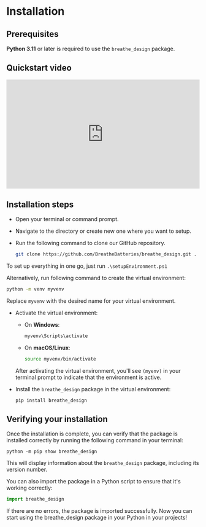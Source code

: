 # Installation

## Prerequisites

**Python 3.11** or later is required to use the `breathe_design` package.

## Quickstart video

<!-- Wistia iFrame embed (responsive) -->
<div class="wistia_responsive_padding" style="padding:56.25% 0 0 0;position:relative;">
  <div class="wistia_responsive_wrapper" style="height:100%;left:0;position:absolute;top:0;width:100%;">
    <iframe
      src="https://fast.wistia.net/embed/iframe/ctf0z97jiv?videoFoam=true"
      allow="autoplay; fullscreen"
      allowfullscreen
      frameborder="0"
      scrolling="no"
      class="wistia_embed"
      name="wistia_embed"
      style="width:100%;height:100%;position:absolute;top:0;left:0;">
    </iframe>
  </div>
</div>
<script src="https://fast.wistia.net/assets/external/E-v1.js" async></script>

## Installation steps

- Open your terminal or command prompt.
- Navigate to the directory or create new one where you want to setup.
- Run the following command to clone our GitHub repository.

  ```bash
  git clone https://github.com/BreatheBatteries/breathe_design.git .
  ```

 To set up everything in one go, just run `.\setupEnvironment.ps1`

 Alternatively, run following command to create the virtual environment:

  ```bash
  python -m venv myvenv
  ```

  Replace `myvenv` with the desired name for your virtual environment.

- Activate the virtual environment:
  - On **Windows**:
    ```cmd
    myvenv\Scripts\activate
    ```
  - On **macOS/Linux**:
    ```bash
    source myvenv/bin/activate
    ```

  After activating the virtual environment, you'll see `(myenv)` in your terminal prompt to indicate that the environment is active.

- Install the `breathe_design` package in the virtual environment:

  ```
  pip install breathe_design
  ```

## Verifying your installation

Once the installation is complete, you can verify that the package is installed correctly by running the following command in your terminal:

```
python -m pip show breathe_design
```

This will display information about the `breathe_design` package, including its version number.

You can also import the package in a Python script to ensure that it's working correctly:

```python
import breathe_design
```

If there are no errors, the package is imported successfully.
Now you can start using the breathe_design package in your Python in your projects!
